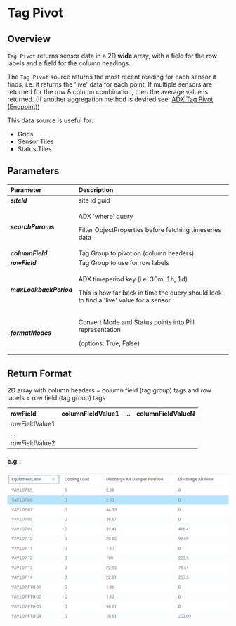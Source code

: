 # Tag Pivot

## Overview

`Tag Pivot` returns sensor data in a 2D **wide** array, with a field for the row labels and a field for the column headings.

The `Tag Pivot` source returns the most recent reading for each sensor it finds; i.e. it returns the 'live' data for each point. If multiple sensors are returned for the row & column combination, then the average value is returned. \(If another aggregation method is desired see: [ADX Tag Pivot \(Endpoint\)](adx-tag-pivot-endpoint.md)\)

This data source is useful for:

* Grids
* Sensor Tiles
* Status Tiles

## Parameters

<table>
  <thead>
    <tr>
      <th style="text-align:left">Parameter</th>
      <th style="text-align:left">Description</th>
    </tr>
  </thead>
  <tbody>
    <tr>
      <td style="text-align:left"><em><b>siteId</b></em>
      </td>
      <td style="text-align:left">site id guid</td>
    </tr>
    <tr>
      <td style="text-align:left"><em><b>searchParams</b></em>
      </td>
      <td style="text-align:left">
        <p>ADX &apos;where&apos; query</p>
        <p>Filter ObjectProperties before fetching timeseries data</p>
      </td>
    </tr>
    <tr>
      <td style="text-align:left"><em><b>columnField</b></em>
      </td>
      <td style="text-align:left">Tag Group to pivot on (column headers)</td>
    </tr>
    <tr>
      <td style="text-align:left"><em><b>rowField</b></em>
      </td>
      <td style="text-align:left">Tag Group to use for row labels</td>
    </tr>
    <tr>
      <td style="text-align:left"><em><b>maxLookbackPeriod</b></em>
      </td>
      <td style="text-align:left">
        <p>ADX timeperiod key (i.e. 30m, 1h, 1d)</p>
        <p>This is how far back in time the query should look to find a &apos;live&apos;
          value for a sensor</p>
      </td>
    </tr>
    <tr>
      <td style="text-align:left"><em><b>formatModes</b></em>
      </td>
      <td style="text-align:left">
        <p>Convert Mode and Status points into Pill representation</p>
        <p>(options: True, False)</p>
      </td>
    </tr>
  </tbody>
</table>

## Return Format

2D array with column headers = column field \(tag group\) tags and row labels = row field \(tag group\) tags

| rowField | columnFieldValue1 | ... | columnFieldValueN |
| :--- | :--- | :--- | :--- |
| rowFieldValue1 |  |  |  |
| ... |  |  |  |
| rowFieldValue2 |  |  |  |

#### e.g.:

![rowField=EquipmentLabel; columnField=PointName](../.gitbook/assets/image%20%287%29.png)

